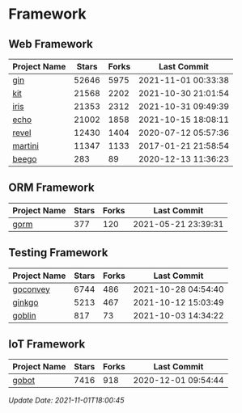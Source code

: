 # Framework

## Web Framework
| Project Name | Stars | Forks | Last Commit |
| ------------ | ----- | ----- | ----------- |
| [gin](https://github.com/gin-gonic/gin) | 52646 | 5975 | 2021-11-01 00:33:38 |
| [kit](https://github.com/go-kit/kit) | 21568 | 2202 | 2021-10-30 21:01:54 |
| [iris](https://github.com/kataras/iris) | 21353 | 2312 | 2021-10-31 09:49:39 |
| [echo](https://github.com/labstack/echo) | 21002 | 1858 | 2021-10-15 18:08:11 |
| [revel](https://github.com/revel/revel) | 12430 | 1404 | 2020-07-12 05:57:36 |
| [martini](https://github.com/go-martini/martini) | 11347 | 1133 | 2017-01-21 21:58:54 |
| [beego](https://github.com/astaxie/beego) | 283 | 89 | 2020-12-13 11:36:23 |

## ORM Framework
| Project Name | Stars | Forks | Last Commit |
| ------------ | ----- | ----- | ----------- |
| [gorm](https://github.com/jinzhu/gorm) | 377 | 120 | 2021-05-21 23:39:31 |

## Testing Framework
| Project Name | Stars | Forks | Last Commit |
| ------------ | ----- | ----- | ----------- |
| [goconvey](https://github.com/smartystreets/goconvey) | 6744 | 486 | 2021-10-28 04:54:40 |
| [ginkgo](https://github.com/onsi/ginkgo) | 5213 | 467 | 2021-10-12 15:03:49 |
| [goblin](https://github.com/franela/goblin) | 817 | 73 | 2021-10-03 14:34:22 |

## IoT Framework
| Project Name | Stars | Forks | Last Commit |
| ------------ | ----- | ----- | ----------- |
| [gobot](https://github.com/hybridgroup/gobot) | 7416 | 918 | 2020-12-01 09:54:44 |

*Update Date: 2021-11-01T18:00:45*